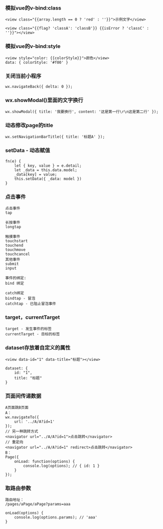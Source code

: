 ### 模拟vue的v-bind:class

```
<view class="{{array.length == 0 ? 'red' : ''}}">示例文字</view>

<view class="{{flag? 'classA': 'classB'}} {{isError ? 'classC' : ''}}"></view>
```

### 模拟vue的v-bind:style

```
<view style="color: {{colorStyle}}">颜色</view>
data: { colorStyle: '#f00' }
```

### 关闭当前小程序

```
wx.navigateBack({ delta: 0 });
```

### wx.showModal()里面的文字换行

```
wx.showModal({ title: '我要换行', content: '这是第一行\r\n这是第二行' });
```

### 动态修改page的title

```
wx.setNavigationBarTitle({ title: '标题A' });
```

### setData - 动态赋值

```
fn(e) {
	let { key, value } = e.detail;
	let _data = this.data.model;
	_data[key] = value;
	this.setData({ _data: model })
}
```

### 点击事件

```
点击事件
tap

长按事件
longtap

触摸事件
touchstart
touchend
touchmove
touchcancel
其他事件
submit
input

事件的绑定:
bind 绑定

catch绑定
bindtap - 冒泡
catchtap - 已阻止冒泡事件
```

### target，currentTarget

```
target - 发生事件的标签
currentTarget - 目标的标签
```

### dataset存放着自定义的属性

```
<view data-id="1" data-title="标题"></view>

dataset: {
	id: "1",
	title: "标题"
}
```

### 页面间传递数据

```
A页面跳B页面
A：
wx.navigateTo({
	url: '../A/A?id=1'
});
// 另一种跳转方式
<navigator url="../A/A?id=1">点击跳转</navigator>
// 重定向
<navigator url="../A/A?id=1" redirect>点击跳转</navigator>
B：
Page({
	onLoad: function(options) {
		console.log(options); // { id: 1 }
	}
});
```

### 取路由参数
```
路由地址：
/pages/aPage/aPage?params=aaa

onLoad(options) {
	console.log(options.params); // 'aaa'
}
```

### 
